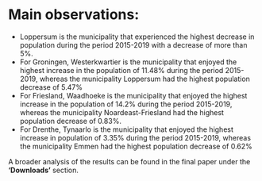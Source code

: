 # Main observations:

- Loppersum is the municipality that experienced the highest decrease in population during the period 2015-2019 with a decrease of more than 5%.
- For Groningen, Westerkwartier is the municipality that enjoyed the highest increase in the population of 11.48% during the period 2015-2019, whereas the municipality Loppersum had the highest population decrease of 5.47%
- For Friesland, Waadhoeke is the municipality that enjoyed the highest increase in the population of 14.2% during the period 2015-2019, whereas the municipality Noardeast-Friesland had the highest population decrease of 0.83%.
- For Drenthe, Tynaarlo is the municipality that enjoyed the highest increase in population of 3.35% during the period 2015-2019, whereas the municipality Emmen had the highest population decrease of 0.62%


A broader analysis of the results can be found in the final paper under the **‘Downloads’** section.
